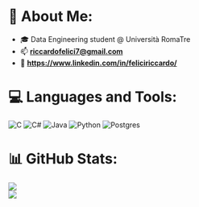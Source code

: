 # 💫 About Me:
- 🎓 Data Engineering student @ Università RomaTre
- 📫 **riccardofelici7@gmail.com**
- 🪪 **https://www.linkedin.com/in/feliciriccardo/**

# 💻 Languages and Tools:
![C](https://img.shields.io/badge/c-%2300599C.svg?style=for-the-badge&logo=c&logoColor=white) 
![C#](https://img.shields.io/badge/c%23-%23239120.svg?style=for-the-badge&logo=c-sharp&logoColor=white) 
![Java](https://img.shields.io/badge/java-%23ED8B00.svg?style=for-the-badge&logo=java&logoColor=white) 
![Python](https://img.shields.io/badge/python-3670A0?style=for-the-badge&logo=python&logoColor=ffdd54) 
![Postgres](https://img.shields.io/badge/postgres-%23316192.svg?style=for-the-badge&logo=postgresql&logoColor=white) 

# 📊 GitHub Stats:
![](https://github-readme-stats.vercel.app/api?username=DrRicky31&theme=swift&hide_border=false&include_all_commits=false&count_private=false)<br/>
![](https://github-readme-stats.vercel.app/api/top-langs/?username=DrRicky31&theme=swift&hide_border=false&include_all_commits=false&count_private=false&layout=compact&langs_count=8)